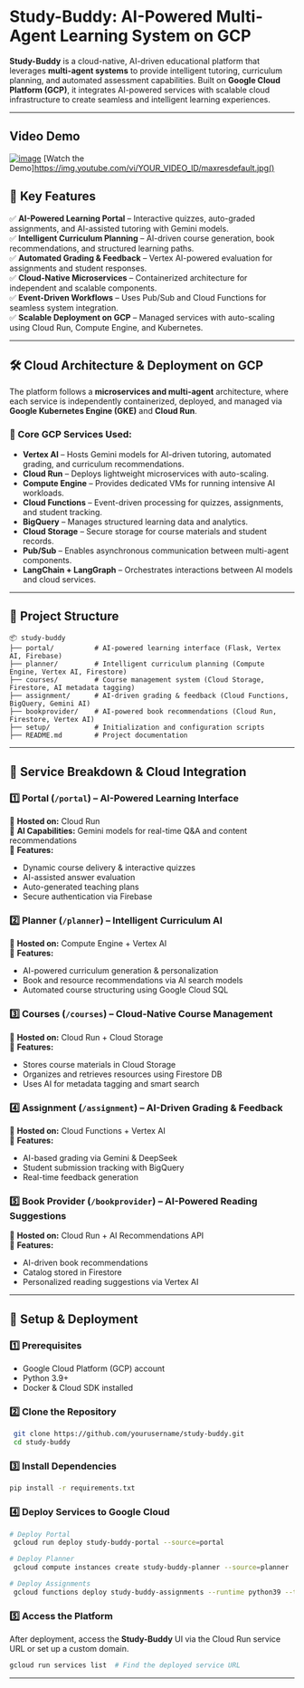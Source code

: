 # **Study-Buddy: AI-Powered Multi-Agent Learning System on GCP**



**Study-Buddy** is a cloud-native, AI-driven educational platform that leverages **multi-agent systems** to provide intelligent tutoring, curriculum planning, and automated assessment capabilities. Built on **Google Cloud Platform (GCP)**, it integrates AI-powered services with scalable cloud infrastructure to create seamless and intelligent learning experiences.

---

## Video Demo
[![image](https://github.com/user-attachments/assets/6c4d6dca-4750-4758-8e46-b557fb9d6ec6)](https://youtu.be/N6aqf_-K5qI)
[Watch the Demo]https://img.youtube.com/vi/YOUR_VIDEO_ID/maxresdefault.jpg()

## **🚀 Key Features**

✅ **AI-Powered Learning Portal** – Interactive quizzes, auto-graded assignments, and AI-assisted tutoring with Gemini models.  
✅ **Intelligent Curriculum Planning** – AI-driven course generation, book recommendations, and structured learning paths.  
✅ **Automated Grading & Feedback** – Vertex AI-powered evaluation for assignments and student responses.  
✅ **Cloud-Native Microservices** – Containerized architecture for independent and scalable components.  
✅ **Event-Driven Workflows** – Uses Pub/Sub and Cloud Functions for seamless system integration.  
✅ **Scalable Deployment on GCP** – Managed services with auto-scaling using Cloud Run, Compute Engine, and Kubernetes.

---

## **🛠 Cloud Architecture & Deployment on GCP**

The platform follows a **microservices and multi-agent** architecture, where each service is independently containerized, deployed, and managed via **Google Kubernetes Engine (GKE)** and **Cloud Run**.

### **🔹 Core GCP Services Used:**

- **Vertex AI** – Hosts Gemini models for AI-driven tutoring, automated grading, and curriculum recommendations.
- **Cloud Run** – Deploys lightweight microservices with auto-scaling.
- **Compute Engine** – Provides dedicated VMs for running intensive AI workloads.
- **Cloud Functions** – Event-driven processing for quizzes, assignments, and student tracking.
- **BigQuery** – Manages structured learning data and analytics.
- **Cloud Storage** – Secure storage for course materials and student records.
- **Pub/Sub** – Enables asynchronous communication between multi-agent components.
- **LangChain + LangGraph** – Orchestrates interactions between AI models and cloud services.

---

## **📌 Project Structure**

```
📦 study-buddy
├── portal/          # AI-powered learning interface (Flask, Vertex AI, Firebase)
├── planner/         # Intelligent curriculum planning (Compute Engine, Vertex AI, Firestore)
├── courses/         # Course management system (Cloud Storage, Firestore, AI metadata tagging)
├── assignment/      # AI-driven grading & feedback (Cloud Functions, BigQuery, Gemini AI)
├── bookprovider/    # AI-powered book recommendations (Cloud Run, Firestore, Vertex AI)
├── setup/           # Initialization and configuration scripts
├── README.md        # Project documentation
```

---

## **📌 Service Breakdown & Cloud Integration**

### **1️⃣ Portal (`/portal`) – AI-Powered Learning Interface**  
📍 **Hosted on:** Cloud Run  
📍 **AI Capabilities:** Gemini models for real-time Q&A and content recommendations  
📍 **Features:**
- Dynamic course delivery & interactive quizzes  
- AI-assisted answer evaluation  
- Auto-generated teaching plans  
- Secure authentication via Firebase  

### **2️⃣ Planner (`/planner`) – Intelligent Curriculum AI**  
📍 **Hosted on:** Compute Engine + Vertex AI  
📍 **Features:**
- AI-powered curriculum generation & personalization  
- Book and resource recommendations via AI search models  
- Automated course structuring using Google Cloud SQL  

### **3️⃣ Courses (`/courses`) – Cloud-Native Course Management**  
📍 **Hosted on:** Cloud Run + Cloud Storage  
📍 **Features:**
- Stores course materials in Cloud Storage  
- Organizes and retrieves resources using Firestore DB  
- Uses AI for metadata tagging and smart search  

### **4️⃣ Assignment (`/assignment`) – AI-Driven Grading & Feedback**  
📍 **Hosted on:** Cloud Functions + Vertex AI  
📍 **Features:**
- AI-based grading via Gemini & DeepSeek  
- Student submission tracking with BigQuery  
- Real-time feedback generation  

### **5️⃣ Book Provider (`/bookprovider`) – AI-Powered Reading Suggestions**  
📍 **Hosted on:** Cloud Run + AI Recommendations API  
📍 **Features:**
- AI-driven book recommendations  
- Catalog stored in Firestore  
- Personalized reading suggestions via Vertex AI  

---

## **🔧 Setup & Deployment**

### **1️⃣ Prerequisites**
- Google Cloud Platform (GCP) account
- Python 3.9+
- Docker & Cloud SDK installed

### **2️⃣ Clone the Repository**
```sh
 git clone https://github.com/yourusername/study-buddy.git
 cd study-buddy
```

### **3️⃣ Install Dependencies**
```sh
pip install -r requirements.txt
```

### **4️⃣ Deploy Services to Google Cloud**
```sh
# Deploy Portal
 gcloud run deploy study-buddy-portal --source=portal

# Deploy Planner
 gcloud compute instances create study-buddy-planner --source=planner

# Deploy Assignments
 gcloud functions deploy study-buddy-assignments --runtime python39 --trigger-http
```

### **5️⃣ Access the Platform**
After deployment, access the **Study-Buddy** UI via the Cloud Run service URL or set up a custom domain.

```sh
gcloud run services list  # Find the deployed service URL
```

---
